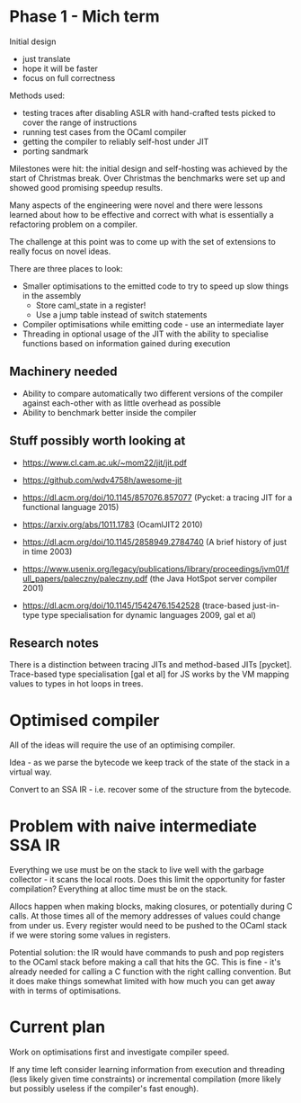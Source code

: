 # Phase 1 - Mich term

Initial design

- just translate
- hope it will be faster
- focus on full correctness

Methods used:

- testing traces after disabling ASLR with hand-crafted tests picked to cover the range of
  instructions
- running test cases from the OCaml compiler
- getting the compiler to reliably self-host under JIT
- porting sandmark

Milestones were hit: the initial design and self-hosting was achieved by the start of Christmas
break. Over Christmas the benchmarks were set up and showed good promising speedup results.

Many aspects of the engineering were novel and there were lessons learned about how to be effective
and correct with what is essentially a refactoring problem on a compiler.

The challenge at this point was to come up with the set of extensions to really focus on novel
ideas.

There are three places to look:

- Smaller optimisations to the emitted code to try to speed up slow things in the assembly
    - Store caml_state in a register!
    - Use a jump table instead of switch statements
- Compiler optimisations while emitting code - use an intermediate layer
- Threading in optional usage of the JIT with the ability to specialise functions based on
  information gained during execution

## Machinery needed

- Ability to compare automatically two different versions of the compiler against each-other with
  as little overhead as possible
- Ability to benchmark better inside the compiler

## Stuff possibly worth looking at

- https://www.cl.cam.ac.uk/~mom22/jit/jit.pdf
- https://github.com/wdv4758h/awesome-jit

- https://dl.acm.org/doi/10.1145/857076.857077 (Pycket: a tracing JIT for a functional language 2015)
- https://arxiv.org/abs/1011.1783 (OcamlJIT2 2010)
- https://dl.acm.org/doi/10.1145/2858949.2784740 (A brief history of just in time 2003)
- https://www.usenix.org/legacy/publications/library/proceedings/jvm01/full_papers/paleczny/paleczny.pdf (the Java HotSpot server compiler 2001)
- https://dl.acm.org/doi/10.1145/1542476.1542528 (trace-based just-in-type type specialisation for
  dynamic languages 2009, gal et al)


## Research notes

There is a distinction between tracing JITs and method-based JITs [pycket]. Trace-based type
specialisation [gal et al] for JS works by the VM mapping values to types in hot loops in trees.

# Optimised compiler

All of the ideas will require the use of an optimising compiler.

Idea - as we parse the bytecode we keep track of the state of the stack in a virtual way.

Convert to an SSA IR - i.e. recover some of the structure from the bytecode.

# Problem with naive intermediate SSA IR

Everything we use must be on the stack to live well with the garbage collector - it scans the local
roots. Does this limit the opportunity for faster compilation? Everything at alloc time must be on
the stack. 

Allocs happen when making blocks, making closures, or potentially during C calls. At those times
all of the memory addresses of values could change from under us. Every register would need to be
pushed to the OCaml stack if we were storing some values in registers.

Potential solution: the IR would have commands to push and pop registers to the OCaml stack before
making a call that hits the GC. This is fine - it's already needed for calling a C function with
the right calling convention. But it does make things somewhat limited with how much you can get
away with in terms of optimisations.

# Current plan

Work on optimisations first and investigate compiler speed.

If any time left consider learning information from execution and threading (less likely given time
constraints) or incremental compilation (more likely but possibly useless if the compiler's fast
enough).
